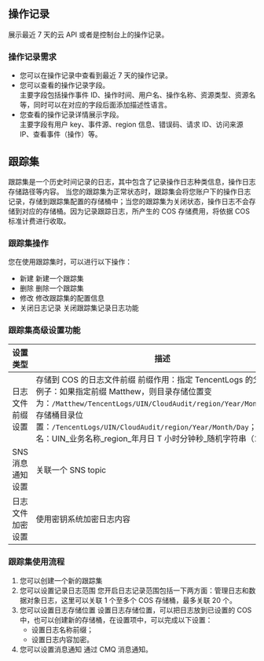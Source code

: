 ## 操作记录  
展示最近 7 天的云 API 或者是控制台上的操作记录。  

### 操作记录需求  
- 您可以在操作记录中查看到最近 7 天的操作记录。  
- 您可以查看的操作记录字段。  
主要字段包括操作事件 ID、操作时间、用户名、操作名称、资源类型、资源名等，同时可以在对应的字段后面添加描述性语言。
- 您查看的操作记录详情展示字段。  
主要字段有用户 key、事件源、region 信息、错误码、请求 ID、访问来源 IP、查看事件（操作）等。  

## 跟踪集  
跟踪集是一个历史时间记录的日志，其中包含了记录操作日志种类信息，操作日志存储路径等内容。 当您的跟踪集为正常状态时，跟踪集会将您账户下的操作日志记录，存储到跟踪集配置的存储桶中；当您的跟踪集为关闭状态，操作日志不会存储到对应的存储桶。因为记录跟踪日志，所产生的 COS 存储费用，将依据 COS 标准计费进行收取。 



### 跟踪集操作  
您在使用跟踪集时，可以进行以下操作：
- 新建
新建一个跟踪集
- 删除
删除一个跟踪集
- 修改
修改跟踪集的配置信息
- 关闭日志记录
关闭跟踪集记录日志功能





### 跟踪集高级设置功能  
<style>
table th:first-of-type {
    width: 500 px;
}
</style>


|设置类型|描述|
|--------|---------|
|日志文件前缀设置|存储到 COS 的日志文件前缀 前缀作用：指定 TencentLogs 的父目录；例子：如果指定前缀 Matthew，则目录存储位置变为：`/Matthew/TencentLogs/UIN/CloudAudit/region/Year/Month/Day`；存储桶目录位置：`/TencentLogs/UIN/CloudAudit/region/Year/Month/Day`；文件命名：UIN_业务名称_region_年月日 T 小时分钟秒_随机字符串（16 位）|
|SNS 消息通知设置|关联一个 SNS topic|
|日志文件加密设置|使用密钥系统加密日志内容|
### 跟踪集使用流程  
1. 您可以创建一个新的跟踪集
2. 您可以设置记录日志范围
您开启日志记录范围包括一下两方面：管理日志和数据对象日志，这里可以关联 1 个至多个 COS 存储桶，最多关联 20 个。
3. 您可以设置日志存储位置
设置日志存储位置，可以把日志放到已设置的 COS 中，也可以创建新的存储桶，在设置项中，可以完成以下设置：
	- 设置日志名称前缀；
	- 设置日志内容加密。
4. 您可以设置消息通知
通过 CMQ 消息通知。  

